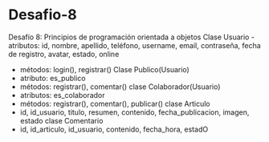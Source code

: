 # Desafio-8
Desafío 8: Principios de programación orientada a objetos
Clase Usuario
-atributos: id, nombre, apellido, teléfono, username, email, contraseña, fecha de 
registro, avatar, estado, online
- métodos: login(), registrar()
Clase Publico(Usuario)
- atributo: es_publico
- métodos: registrar(), comentar()
clase Colaborador(Usuario)
- atributos: es_colaborador
- métodos: registrar(), comentar(), publicar()
clase Articulo
- id, id_usuario, titulo, resumen, contenido, fecha_publicacion, imagen, estado
clase Comentario
- id, id_articulo, id_usuario, contenido, fecha_hora, estadO
